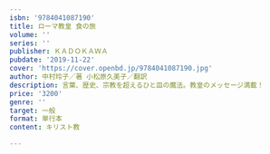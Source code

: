 ```yaml
---
isbn: '9784041087190'
title: ローマ教皇 食の旅
volume: ''
series: ''
publisher: ＫＡＤＯＫＡＷＡ
pubdate: '2019-11-22'
cover: 'https://cover.openbd.jp/9784041087190.jpg'
author: 中村玲子／著 小松原久美子／翻訳
description: 言葉、歴史、宗教を超えるひと皿の魔法。教皇のメッセージ満載！
price: '3200'
genre: ''
target: 一般
format: 単行本
content: キリスト教

---
```

